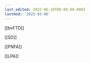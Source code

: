 ```yaml
---
last_edited: 2022-06-10T00:00:00.000Z
lastmod: '2025-03-06'
---
```





  

[[bvFTD]]

[[SD]]

[[PNFA]]

[[LPA]]
